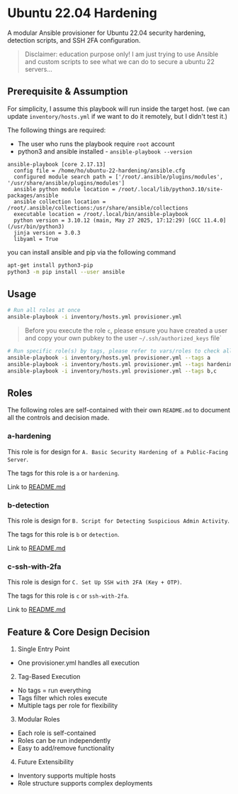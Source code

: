 # Ubuntu 22.04 Hardening

A modular Ansible provisioner for Ubuntu 22.04 security hardening, detection scripts, and SSH 2FA configuration.

> Disclaimer: education purpose only! I am just trying to use Ansible and custom scripts to see what we can do to secure a ubuntu 22 servers...

## Prerequisite & Assumption

For simplicity, I assume this playbook will run inside the target host. (we can update `inventory/hosts.yml` if we want to do it remotely, but I didn't test it.)

The following things are required:

-   The user who runs the playbook require `root` account
-   python3 and ansible installed - `ansible-playbook --version`

```
ansible-playbook [core 2.17.13]
  config file = /home/ho/ubuntu-22-hardening/ansible.cfg
  configured module search path = ['/root/.ansible/plugins/modules', '/usr/share/ansible/plugins/modules']
  ansible python module location = /root/.local/lib/python3.10/site-packages/ansible
  ansible collection location = /root/.ansible/collections:/usr/share/ansible/collections
  executable location = /root/.local/bin/ansible-playbook
  python version = 3.10.12 (main, May 27 2025, 17:12:29) [GCC 11.4.0] (/usr/bin/python3)
  jinja version = 3.0.3
  libyaml = True
```

you can install ansible and pip via the following command

```bash
apt-get install python3-pip
python3 -m pip install --user ansible
```

## Usage

```sh
# Run all roles at once
ansible-playbook -i inventory/hosts.yml provisioner.yml
```

> Before you execute the role `c`, please ensure you have created a user and copy your own pubkey to the user `~/.ssh/authorized_keys` file`

```sh
# Run specific role(s) by tags, please refer to vars/roles to check all the avaliable tags
ansible-playbook -i inventory/hosts.yml provisioner.yml --tags a
ansible-playbook -i inventory/hosts.yml provisioner.yml --tags hardening
ansible-playbook -i inventory/hosts.yml provisioner.yml --tags b,c
```

## Roles

The following roles are self-contained with their own `README.md` to document all the controls and decision made.

### a-hardening

This role is for design for `A. Basic Security Hardening of a Public-Facing Server`.

The tags for this role is `a` or `hardening`.

Link to [README.md](/roles/a-hardening/README.md)

### b-detection

This role is design for `B. Script for Detecting Suspicious Admin Activity`.

The tags for this role is `b` or `detection`.

Link to [README.md](/roles/b-detection/README.md)

### c-ssh-with-2fa

This role is design for `C. Set Up SSH with 2FA (Key + OTP)`.

The tags for this role is `c` or `ssh-with-2fa`.

Link to [README.md](/roles/c-ssh-with-2fa/README.md)

## Feature & Core Design Decision

1. Single Entry Point

-   One provisioner.yml handles all execution

2. Tag-Based Execution

-   No tags = run everything
-   Tags filter which roles execute
-   Multiple tags per role for flexibility

3. Modular Roles

-   Each role is self-contained
-   Roles can be run independently
-   Easy to add/remove functionality

4. Future Extensibility

-   Inventory supports multiple hosts
-   Role structure supports complex deployments
